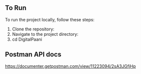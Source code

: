 
## To Run

To run the project locally, follow these steps:

1. Clone the repository:
2. Navigate to the project directory:
3. cd DigitalPaani

## Postman API docs 
https://documenter.getpostman.com/view/11223094/2sA3JGfjHp

